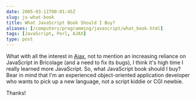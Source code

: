 ```yaml
--- 
date: 2005-03-11T00:01:45Z
slug: js-what-book
title: What JavaScript Book Should I Buy?
aliases: [/computers/programming/javascript/what_book.html]
tags: [JavaScript, Perl, AJAX]
type: post
---
```


What with all the interest in [Ajax], not to mention an increasing reliance on
JavaScript in Bricolage (and a need to fix its bugs), I think it's high time I
really learned more JavaScript. So, what JavaScript book should I buy? Bear in
mind that I'm an experienced object-oriented application developer who wants to
pick up a new language, not a script kiddie or CGI newbie.

Thanks!

  [Ajax]: http://www.adaptivepath.com/publications/essays/archives/000385.php
    "Adaptive Path has your Ajax porn right here!"
